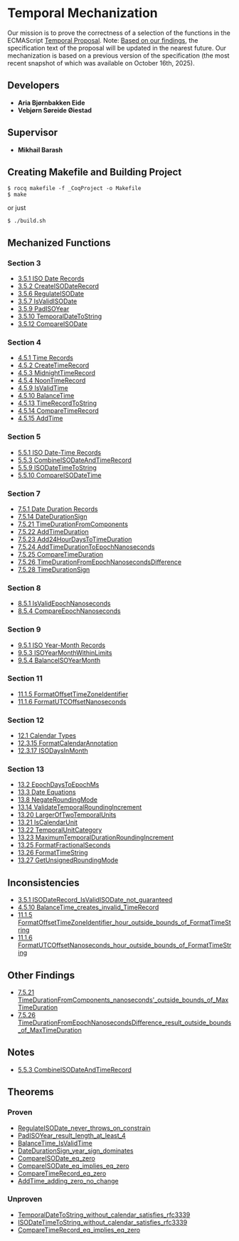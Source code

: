 # Temporal Mechanization
Our mission is to prove the correctness of a selection of the functions in the ECMAScript [Temporal Proposal](https://tc39.es/proposal-temporal/).
Note: [Based on our findings](https://github.com/tc39/proposal-temporal/pull/3167), the specification text of the proposal will be updated in the nearest future. Our mechanization is based on a previous version of the specification (the most recent snapshot of which was available on October 16th, 2025).

## Developers
- **Aria Bjørnbakken Eide**
- **Vebjørn Søreide Øiestad**

## Supervisor
- **Mikhail Barash**

## Creating Makefile and Building Project
```
$ rocq makefile -f _CoqProject -o Makefile
$ make
```

or just

```
$ ./build.sh
```

## Mechanized Functions
### Section 3
* [3.5.1 ISO Date Records](theories/Section3/ISODateRecord.v)
* [3.5.2 CreateISODateRecord](theories/Section3/CreateISODateRecord.v)
* [3.5.6 RegulateISODate](theories/Section3/RegulateISODate.v)
* [3.5.7 IsValidISODate](theories/Section3/IsValidISODate.v)
* [3.5.9 PadISOYear](theories/Section3/PadISOYear.v)
* [3.5.10 TemporalDateToString](theories/Section3/TemporalDateToString.v)
* [3.5.12 CompareISODate](theories/Section3/CompareISODate.v)
### Section 4
* [4.5.1 Time Records](theories/Section4/TimeRecord.v)
* [4.5.2 CreateTimeRecord](theories/Section4/CreateTimeRecord.v)
* [4.5.3 MidnightTimeRecord](theories/Section4/MidnightTimeRecord.v)
* [4.5.4 NoonTimeRecord](theories/Section4/NoonTimeRecord.v)
* [4.5.9 IsValidTime](theories/Section4/IsValidTime.v)
* [4.5.10 BalanceTime](theories/Section4/BalanceTime.v)
* [4.5.13 TimeRecordToString](theories/Section4/TimeRecordToString.v)
* [4.5.14 CompareTimeRecord](theories/Section4/CompareTimeRecord.v)
* [4.5.15 AddTime](theories/Section4/AddTime.v)
### Section 5
* [5.5.1 ISO Date-Time Records](theories/Section5/ISODateTimeRecord.v)
* [5.5.3 CombineISODateAndTimeRecord](theories/Section5/CombineISODateAndTimeRecord.v)
* [5.5.9 ISODateTimeToString](theories/Section5/ISODateTimeToString.v)
* [5.5.10 CompareISODateTime](theories/Section5/CompareISODateTime.v)
### Section 7
* [7.5.1 Date Duration Records](theories/Section7/DateDurationRecord.v)
* [7.5.14 DateDurationSign](theories/Section7/DateDurationSign.v)
* [7.5.21 TimeDurationFromComponents](theories/Section7/TimeDurationFromComponents.v)
* [7.5.22 AddTimeDuration](theories/Section7/AddTimeDuration.v)
* [7.5.23 Add24HourDaysToTimeDuration](theories/Section7/Add24HourDaysToTimeDuration.v)
* [7.5.24 AddTimeDurationToEpochNanoseconds](theories/Section7/AddTimeDurationToEpochNanoseconds.v)
* [7.5.25 CompareTimeDuration](theories/Section7/CompareTimeDuration.v)
* [7.5.26 TimeDurationFromEpochNanosecondsDifference](theories/Section7/TimeDurationFromEpochNanosecondsDifference.v)
* [7.5.28 TimeDurationSign](theories/Section7/TimeDurationSign.v)
### Section 8
* [8.5.1 IsValidEpochNanoseconds](theories/Section8/IsValidEpochNanoseconds.v)
* [8.5.4 CompareEpochNanoseconds](theories/Section8/CompareEpochNanoseconds.v)
### Section 9
* [9.5.1 ISO Year-Month Records](theories/Section9/ISOYearMonthRecord.v)
* [9.5.3 ISOYearMonthWithinLimits](theories/Section9/ISOYearMonthWithinLimits.v)
* [9.5.4 BalanceISOYearMonth](theories/Section9/BalanceISOYearMonth.v)
### Section 11
* [11.1.5 FormatOffsetTimeZoneIdentifier](theories/Section11/FormatOffsetTimeZoneIdentifier.v)
* [11.1.6 FormatUTCOffsetNanoseconds](theories/Section11/FormatUTCOffsetNanoseconds.v)
### Section 12
* [12.1 Calendar Types](theories/Section12/CalendarType.v)
* [12.3.15 FormatCalendarAnnotation](theories/Section12/FormatCalendarAnnotation.v)
* [12.3.17 ISODaysInMonth](theories/Section12/ISODaysInMonth.v)
### Section 13
* [13.2 EpochDaysToEpochMs](theories/Section13/EpochDaysToEpochMs.v)
* [13.3 Date Equations](theories/Section13/DateEquations.v)
* [13.8 NegateRoundingMode](theories/Section13/NegateRoundingMode.v)
* [13.14 ValidateTemporalRoundingIncrement](theories/Section13/ValidateTemporalRoundingIncrement.v)
* [13.20 LargerOfTwoTemporalUnits](theories/Section13/LargerOfTwoTemporalUnits.v)
* [13.21 IsCalendarUnit](theories/Section13/IsCalendarUnit.v)
* [13.22 TemporalUnitCategory](theories/Section13/TemporalUnitCategory.v)
* [13.23 MaximumTemporalDurationRoundingIncrement](theories/Section13/MaximumTemporalDurationRoundingIncrement.v)
* [13.25 FormatFractionalSeconds](theories/Section13/FormatFractionalSeconds.v)
* [13.26 FormatTimeString](theories/Section13/FormatTimeString.v)
* [13.27 GetUnsignedRoundingMode](theories/Section13/GetUnsignedRoundingMode.v)

## Inconsistencies
* [3.5.1 ISODateRecord_IsValidISODate_not_guaranteed](theories/Section3/ISODateRecord.v)
* [4.5.10 BalanceTime_creates_invalid_TimeRecord](theories/Section4/BalanceTime.v)
* [11.1.5 FormatOffsetTimeZoneIdentifier_hour_outside_bounds_of_FormatTimeString](theories/Section11/FormatOffsetTimeZoneIdentifier.v)
* [11.1.6 FormatUTCOffsetNanoseconds_hour_outside_bounds_of_FormatTimeString](theories/Section11/FormatUTCOffsetNanoseconds.v)

## Other Findings
* [7.5.21 TimeDurationFromComponents_nanoseconds'_outside_bounds_of_MaxTimeDuration](theories/Section7/TimeDurationFromComponents.v)
* [7.5.26 TimeDurationFromEpochNanosecondsDifference_result_outside_bounds_of_MaxTimeDuration](theories/Section7/TimeDurationFromEpochNanosecondsDifference.v)

## Notes
* [5.5.3 CombineISODateAndTimeRecord](theories/Section5/Notes/CombineISODateAndTime.v)

## Theorems
### Proven
* [RegulateISODate_never_throws_on_constrain](theories/Section3/RegulateISODate.v)
* [PadISOYear_result_length_at_least_4](theories/Section3/PadISOYear.v)
* [BalanceTime_IsValidTime](theories/Section4/BalanceTime.v)
* [DateDurationSign_year_sign_dominates](theories/Section7/DateDurationSign.v)
* [CompareISODate_eq_zero](theories/Section3/CompareISODate.v)
* [CompareISODate_eq_implies_eq_zero](theories/Section3/CompareISODate.v)
* [CompareTimeRecord_eq_zero](theories/Section4/CompareTimeRecord.v)
* [AddTime_adding_zero_no_change](theories/Section4/AddTime.v)

### Unproven
* [TemporalDateToString_without_calendar_satisfies_rfc3339](theories/Section3/TemporalDateToString.v)
* [ISODateTimeToString_without_calendar_satisfies_rfc3339](theories/Section5/ISODateTimeToString.v)
* [CompareTimeRecord_eq_implies_eq_zero](theories/Section4/CompareTimeRecord.v)
